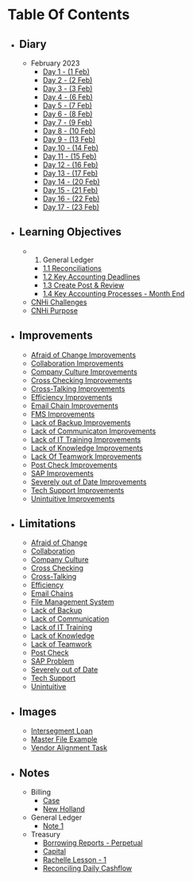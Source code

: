 # Table Of Contents
- ## Diary
	- February 2023
		- [Day 1 - (1 Feb)](Diary/Journal/February/Day%201%20-%20(1%20Feb).md) 
		- [Day 2 - (2 Feb)](Diary/Journal/February/Day%202%20-%20(2%20Feb).md) 
		- [Day 3 - (3 Feb)](Diary/Journal/February/Day%203%20-%20(3%20Feb).md) 
		- [Day 4 - (6 Feb)](Diary/Journal/February/Day%204%20-%20(6%20Feb).md) 
		- [Day 5 - (7 Feb)](Diary/Journal/February/Day%205%20-%20(7%20Feb).md) 
		- [Day 6 - (8 Feb)](Diary/Journal/February/Day%206%20-%20(8%20Feb).md) 
		- [Day 7 - (9 Feb)](Diary/Journal/February/Day%207%20-%20(9%20Feb).md) 
		- [Day 8 - (10 Feb)](Diary/Journal/February/Day%208%20-%20(10%20Feb).md) 
		- [Day 9 - (13 Feb)](Diary/Journal/February/Day%209%20-%20(13%20Feb).md) 
		- [Day 10 - (14 Feb)](Diary/Journal/February/Day%2010%20-%20(14%20Feb).md) 
		- [Day 11 - (15 Feb)](Diary/Journal/February/Day%2011%20-%20(15%20Feb).md) 
		- [Day 12 - (16 Feb)](Diary/Journal/February/Day%2012%20-%20(16%20Feb).md) 
		- [Day 13 - (17 Feb)](Diary/Journal/February/Day%2013%20-%20(17%20Feb).md) 
		- [Day 14 - (20 Feb)](Diary/Journal/February/Day%2014%20-%20(20%20Feb).md) 
		- [Day 15 - (21 Feb)](Diary/Journal/February/Day%2015%20-%20(21%20Feb).md) 
		- [Day 16 - (22 Feb)](Diary/Journal/February/Day%2016%20-%20(22%20Feb).md) 
		- [Day 17 - (23 Feb)](Diary/Journal/February/Day%2017%20-%20(23%20Feb).md) 
- ## Learning Objectives 
	- 1. General Ledger 
		- [1.1 Reconciliations](Diary/Learning%20Objectives/1.%20General%20Ledger/1.1%20Reconciliations.md) 
		- [1.2 Key Accounting Deadlines](Diary/Learning%20Objectives/1.%20General%20Ledger/1.2%20Key%20Accounting%20Deadlines.md) 
		- [1.3 Create Post & Review](Diary/Learning%20Objectives/1.%20General%20Ledger/1.3%20Create%20Post%20&%20Review.md) 
		- [1.4 Key Accounting Processes - Month End](Diary/Learning%20Objectives/1.%20General%20Ledger/1.4%20Key%20Accounting%20Processes%20-%20Month%20End.md) 
	- [CNHi Challenges](Diary/Learning%20Objectives/CNHi%20Challenges.md) 
	- [CNHi Purpose](Diary/Learning%20Objectives/CNHi%20Purpose.md)  
- ## Improvements 
	- [Afraid of Change Improvements](Diary/Improvements/Afraid%20of%20Change%20Improvements.md) 
	- [Collaboration Improvements](Diary/Improvements/Collaboration%20Improvements.md) 
	- [Company Culture Improvements](Diary/Improvements/Company%20Culture%20Improvements.md) 
	- [Cross Checking Improvements](Diary/Improvements/Cross%20Checking%20Improvements.md) 
	- [Cross-Talking Improvements](Diary/Improvements/Cross-Talking%20Improvements.md) 
	- [Efficiency Improvements](Diary/Improvements/Efficiency%20Improvements.md) 
	- [Email Chain Improvements](Diary/Improvements/Email%20Chain%20Improvements.md) 
	- [FMS Improvements](Diary/Improvements/FMS%20Improvements.md) 
	- [Lack of Backup Improvements](Diary/Improvements/Lack%20of%20Backup%20Improvements.md) 
	- [Lack of Communicaton Improvements](Diary/Improvements/Lack%20of%20Communicaton%20Improvements.md) 
	- [Lack of IT Training Improvements](Diary/Improvements/Lack%20of%20IT%20Training%20Improvements.md) 
	- [Lack of Knowledge Improvements](Diary/Improvements/Lack%20of%20Knowledge%20Improvements.md) 
	- [Lack Of Teamwork Improvements](Diary/Improvements/Lack%20of%20Teamwork%20Improvements.md)
	- [Post Check Improvements](Diary/Improvements/Post%20Check%20Improvements.md) 
	- [SAP Improvements](Diary/Improvements/SAP%20Improvements.md) 
	- [Severely out of Date Improvements](Diary/Improvements/Severely%20out%20of%20Date%20Improvements.md) 
	- [Tech Support Improvements](Diary/Improvements/Tech%20Support%20Improvements.md) 
	- [Unintuitive Improvements](Diary/Improvements/Unintuitive%20Improvements.md) 
- ## Limitations
	- [Afraid of Change](Diary/Limitations/Afraid%20of%20Change.md) 
	- [Collaboration](Diary/Limitations/Collaboration.md)
	- [Company Culture](Diary/Limitations/Company%20Culture.md) 
	- [Cross Checking](Diary/Limitations/Cross%20Checking.md) 
	- [Cross-Talking](Diary/Limitations/Cross-Talking.md) 
	- [Efficiency](Diary/Limitations/Efficiency.md) 
	- [Email Chains](Diary/Limitations/Email%20Chains.md)
	- [File Management System](Diary/Limitations/File%20Management%20System.md)
	- [Lack of Backup](Diary/Limitations/Lack%20of%20Backup.md)  
	- [Lack of Communication](Diary/Limitations/Lack%20of%20Communication.md) 
	- [Lack of IT Training](Diary/Limitations/Lack%20of%20IT%20Training.md)
	- [Lack of Knowledge](Diary/Limitations/Lack%20of%20Knowledge.md) 
	- [Lack of Teamwork](Diary/Limitations/Lack%20Of%20Teamwork.md)
	- [Post Check](Diary/Limitations/Post%20Check.md) 
	- [SAP Problem](Diary/Limitations/SAP%20Problem.md)
	- [Severely out of Date](Diary/Limitations/Severely%20out%20of%20Date.md) 
	- [Tech Support](Diary/Limitations/Tech%20Support.md) 
	- [Unintuitive](Diary/Limitations/Unintuitive.md) 
- ## Images
	- [Intersegment Loan](Images/Intersegment%20Loan.png)
	- [Master File Example](Images/Master%20File%20Example.png)
	- [Vendor Alignment Task](Images/Vendor%20Alignment%20Task.png)
- ## Notes
	- Billing 
		- [Case](Notes/Billing/Case.md) 
		- [New Holland](Notes/Billing/New%20Holland.md)
	- General Ledger 
		- [Note 1](Notes/General%20Ledger/Note%201.md) 
	- Treasury
		- [Borrowing Reports - Perpetual](Notes/Treasury/Borrowing%20Reports%20-%20Perpetual.md) 
		- [Capital](Notes/Treasury/Capital.md) 
		- [Rachelle Lesson - 1](Notes/Treasury/Rachelle%20Lesson%20-%201.md) 
		- [Reconciling Daily Cashflow](Notes/Treasury/Reconciling%20Daily%20Cashflow.md)
